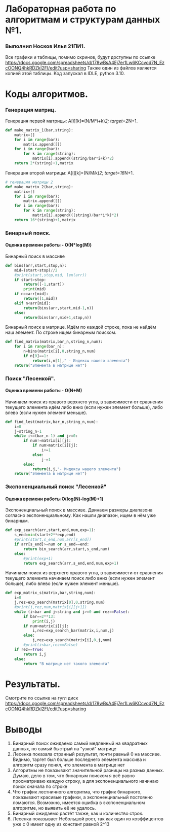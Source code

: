 # Лабораторная работа по алгоритмам и структурам данных №1. 
### Выполнил Носков Илья 21ПИ1.
Все графики и таблицы, помимо скринов, будут доступны по ссылке  https://docs.google.com/spreadsheets/d/178wBsA4Ej7er1Lw6KCcvod7N_EzcOONQ4hkRDZkI2FI/edit?usp=sharing
Также один из файлов является копией этой таблицы.
Код запускал в IDLE, python 3.10.
# Коды алгоритмов.
### Генерация матриц.
Генерация первой матрицы:
A[i][k]=(N/M*i+k)*2;
target=2*N+1.
```python
def make_matrix_1(bar,string):
    matrix=[]
    for i in range(bar):
        matrix.append([])
    for i in range(bar):
        for k in range(string):
            matrix[i].append((string/bar*i+k)*2)
    return 2*(string)+1,matrix
```
Генерация второй матрицы:
A[i][k]=(N/M*i*k)*2;
target=16*N+1.
```python
# генерация матрицы 2
def make_matrix_2(bar,string):
    matrix=[]
    for i in range(bar):
        matrix.append([])
    for i in range(bar):
        for k in range(string):
            matrix[i].append(((string)/bar*i*k)*2)
    return 16*(string)+1,matrix
```
### Бинарный поиск.
#### Оценка времени работы - O(N*log(M))
Бинарный поиск в массиве
```python
def bins(arr,start,stop,n):
    mid=(start+stop)//2
    #print(start,stop,mid, len(arr))
    if start>stop:
        return([-1,start])
        print(mid)
    if n==arr[mid]:
        return([1,mid])
    elif n<arr[mid]:
        return(bins(arr,start,mid-1,n))
    else:
        return(bins(arr,mid+1,stop,n))
```
Бинарный поиск в матрице. Идём по каждой строке, пока не найдём наш элемент. По строке ищем бинарным поиском.
```python
def find_matrix(matrix,bar_n,string_n,num):
    for i in range(bar_n):
        n=bins(matrix[i],0,string_n,num)
        if n[0]==1:
            return(i,n[1]," - Индексы нашего элемента")
    return("Элемента в матрице нет")
```
### Поиск "Лесенкой".
#### Оценка времени работы - O(N+M)
Начинаем поиск из правого верхнего угла, в зависимости от сравнения текущего элемента идём либо вниз (если нужен элемент больше), либо влево (если нужен элемент меньше).
```python
def find_lest(matrix,bar_n,string_n,num):
    i=0
    j=string_n-1
    while i<=(bar_n-1) and j>=0:
        if num!=matrix[i][j]:
            if num>matrix[i][j]:
                i+=1
            else:
                j-=1
        else:
            return(i,j,"- Индексы нашего элемента")
    return("Элемента в матрице нет")
```
### Экспоненциальный поиск "Лесенкой"
#### Оценка времени работы O(log(N)-log(M)+1)
Экспоненциальный поиск в массиве. Двинаем размеры диапазона согласно экспоненциальному. Как нашли диапазон, ищем в нём уже бинарным.
```python
def exp_search(arr,start,end,num,exp=1):
    s_end=min(start+2**exp,end)
    #print(start,s_end,num,arr[s_end])
    if arr[s_end]>=num or s_end==end:
        return bin_search(arr,start,s_end,num)
    else:
        #print(exp+1)
        return exp_search(arr,s_end,end,num,exp+1)
```

Начинаем поиск из верхнего правого угла, в зависимости от сравнения текущего элемента начинаем поиск либо вниз (если нужен элемент больше), либо влево (если нужен элемент меньше).
```python
def exp_matrix_s(matrix,bar,string,num):
    i=0
    j,rez=exp_search(matrix[0],0,string,num)
    #print(j,rez,num,matrix[i][j+1])
    while (i<bar and j<string and j>=0 and rez==False):
        if bar==2**13:
            print(i,j)
        if num>matrix[i][j]:
            i,rez=exp_search_bar(matrix,i,num,j)
        else:
            j,rez=exp_search(matrix[i],0,j,num)
        #print(i<bar,rez==False)
    if rez==True:
        return i,j
    else:
        return "В матрице нет такого элемента"
```

# Результаты.
Смотрите по ссылке на гугл диск
https://docs.google.com/spreadsheets/d/178wBsA4Ej7er1Lw6KCcvod7N_EzcOONQ4hkRDZkI2FI/edit?usp=sharing

# Выводы
1) Бинарный поиск ожидаемо самый медленный на квадратных данных, но самый быстрый на "узкой" матрице
2) Лесенка показала странный результат, почти равный 0 на массиве. Видимо, таргет был больше последнего элемента массива и алгоритм сразу понял, что элемента в матрице нет
3) Алгоритмы не показывают значительной разницы на разных данных. Думаю, дело в том, что бинарным поиском я всё равно просматриваю каждую строку, а для экспоненциального начинаю поиск сначала по строке
4) Что график лестничного алгоритма, что график бинарного, показывают красивые графики, а экспоненциальный постоянно ломаются. Возможно, имеется ошибка в экспоненциальном алгоритме, но выявить её не удалось.
5) Бинарный ожидаемо растёт также, как и количество строк.
6) Лесенка показывает Небольшой рост, так как один из коэффицентов уже с 0 имеет одну из констант равной 2^13

